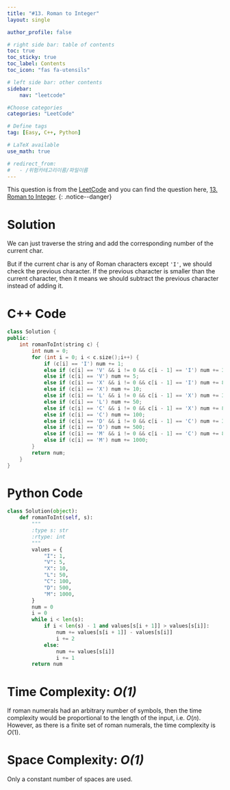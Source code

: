 ```yaml
---
title: "#13. Roman to Integer"
layout: single

author_profile: false

# right side bar: table of contents
toc: true
toc_sticky: true
toc_label: Contents
toc_icon: "fas fa-utensils"

# left side bar: other contents
sidebar:
    nav: "leetcode"

#Choose categories
categories: "LeetCode"

# Define tags
tag: [Easy, C++, Python]

# LaTeX available
use_math: true

# redirect_from:
#   - /위험카테고리이름/파일이름
---
```


This question is from the [LeetCode](https://leetcode.com) and you can find the question here, [13. Roman to Integer](https://leetcode.com/problems/roman-to-integer/).
{: .notice--danger}

# Solution
We can just traverse the string and add the corresponding number of the current char.

But if the current char is any of Roman characters except `'I'`, we should check the previous character. If the previous character is smaller than the current character, then it means we should subtract the previous character instead of adding it.

# C++ Code
```c++
class Solution {
public:
    int romanToInt(string c) {
        int num = 0;
        for (int i = 0; i < c.size();i++) {
            if (c[i] == 'I') num += 1;
            else if (c[i] == 'V' && i != 0 && c[i - 1] == 'I') num += 3;
            else if (c[i] == 'V') num += 5;
            else if (c[i] == 'X' && i != 0 && c[i - 1] == 'I') num += 8;
            else if (c[i] == 'X') num += 10;
            else if (c[i] == 'L' && i != 0 && c[i - 1] == 'X') num += 30;
            else if (c[i] == 'L') num += 50;
            else if (c[i] == 'C' && i != 0 && c[i - 1] == 'X') num += 80;
            else if (c[i] == 'C') num += 100;
            else if (c[i] == 'D' && i != 0 && c[i - 1] == 'C') num += 300;
            else if (c[i] == 'D') num += 500;
            else if (c[i] == 'M' && i != 0 && c[i - 1] == 'C') num += 800;
            else if (c[i] == 'M') num += 1000;
        }
        return num;
    }
}
```

# Python Code
~~~python
class Solution(object):
    def romanToInt(self, s):
        """
        :type s: str
        :rtype: int
        """
        values = {
            "I": 1,
            "V": 5,
            "X": 10,
            "L": 50,
            "C": 100,
            "D": 500,
            "M": 1000,
        }
        num = 0
        i = 0
        while i < len(s):
            if i < len(s) - 1 and values[s[i + 1]] > values[s[i]]:
                num += values[s[i + 1]] - values[s[i]]
                i += 2
            else:
                num += values[s[i]]
                i += 1
        return num

~~~

# Time Complexity: *$O(1)$*
If roman numerals had an arbitrary number of symbols, then the time complexity would be proportional to the length of the input, i.e. $O(n)$. However, as there is a finite set of roman numerals, the time complexity is $O(1)$.

# Space Complexity: *$O(1)$*
Only a constant number of spaces are used.
